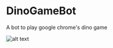 # DinoGameBot
A bot to play google chrome's dino game

![alt text](https://github.com/shivamsansare/DinoGameBot/screenshots/score.png)
